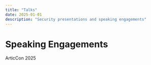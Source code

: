 ```yaml
---
title: "Talks"
date: 2025-01-01
description: "Security presentations and speaking engagements"
---
```


# Speaking Engagements

ArticCon 2025
